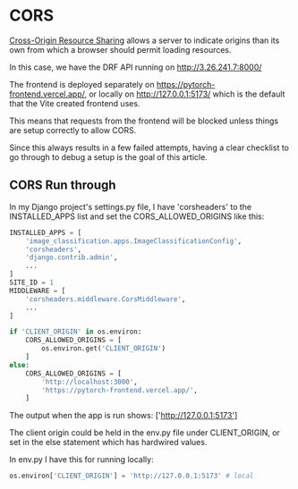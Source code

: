 # CORS

[Cross-Origin Resource Sharing](https://developer.mozilla.org/en-US/docs/Web/HTTP/CORS) allows a server to indicate origins than its own from which a browser should permit loading resources.

In this case, we have the DRF API running on http://3.26.241.7:8000/

The frontend is deployed separately on https://pytorch-frontend.vercel.app/, or locally on http://127.0.0.1:5173/ which is the default that the Vite created frontend uses.

This means that requests from the frontend will be blocked unless things are setup correctly to allow CORS.

Since this always results in a few failed attempts, having a clear checklist to go through to debug a setup is the goal of this article.

## CORS Run through

In my Django project's settings.py file, I have 'corsheaders' to the INSTALLED_APPS list and set the CORS_ALLOWED_ORIGINS like this:

```py
INSTALLED_APPS = [
    'image_classification.apps.ImageClassificationConfig',
    'corsheaders',
    'django.contrib.admin',
    ...
]
SITE_ID = 1
MIDDLEWARE = [
    'corsheaders.middleware.CorsMiddleware',
    ...
]

if 'CLIENT_ORIGIN' in os.environ:
    CORS_ALLOWED_ORIGINS = [
        os.environ.get('CLIENT_ORIGIN')
    ]
else:
    CORS_ALLOWED_ORIGINS = [
        'http://localhost:3000',
        'https://pytorch-frontend.vercel.app/',
    ]
```

The output when the app is run shows:
['http://127.0.0.1:5173']

The client origin could be held in the env.py file under CLIENT_ORIGIN, or set in the else statement which has hardwired values.

In env.py I have this for running locally:

```py
os.environ['CLIENT_ORIGIN'] = 'http://127.0.0.1:5173' # local
```
